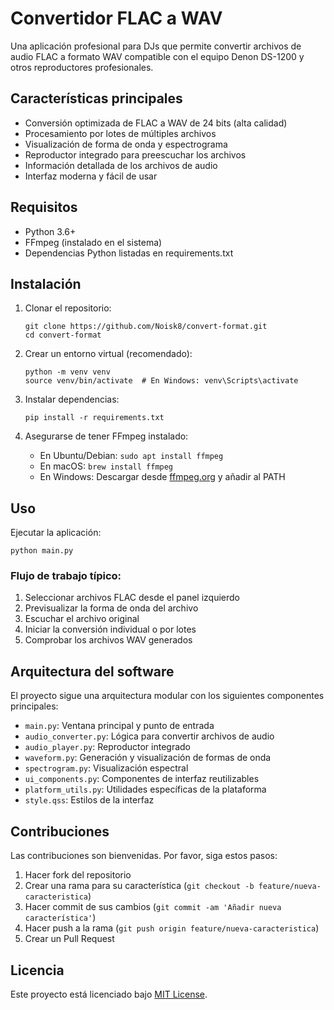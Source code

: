 # Convertidor FLAC a WAV 

Una aplicación profesional para DJs que permite convertir archivos de audio FLAC a formato WAV compatible con el equipo Denon DS-1200 y otros reproductores profesionales.

## Características principales

- Conversión optimizada de FLAC a WAV de 24 bits (alta calidad)
- Procesamiento por lotes de múltiples archivos
- Visualización de forma de onda y espectrograma
- Reproductor integrado para preescuchar los archivos
- Información detallada de los archivos de audio
- Interfaz moderna y fácil de usar

## Requisitos

- Python 3.6+
- FFmpeg (instalado en el sistema)
- Dependencias Python listadas en requirements.txt

## Instalación

1. Clonar el repositorio:
   ```
   git clone https://github.com/Noisk8/convert-format.git
   cd convert-format
   ```

2. Crear un entorno virtual (recomendado):
   ```
   python -m venv venv
   source venv/bin/activate  # En Windows: venv\Scripts\activate
   ```

3. Instalar dependencias:
   ```
   pip install -r requirements.txt
   ```

4. Asegurarse de tener FFmpeg instalado:
   - En Ubuntu/Debian: `sudo apt install ffmpeg`
   - En macOS: `brew install ffmpeg`
   - En Windows: Descargar desde [ffmpeg.org](https://ffmpeg.org/download.html) y añadir al PATH

## Uso

Ejecutar la aplicación:
```
python main.py
```

### Flujo de trabajo típico:
1. Seleccionar archivos FLAC desde el panel izquierdo
2. Previsualizar la forma de onda del archivo
3. Escuchar el archivo original
4. Iniciar la conversión individual o por lotes
5. Comprobar los archivos WAV generados

## Arquitectura del software

El proyecto sigue una arquitectura modular con los siguientes componentes principales:

- `main.py`: Ventana principal y punto de entrada
- `audio_converter.py`: Lógica para convertir archivos de audio
- `audio_player.py`: Reproductor integrado
- `waveform.py`: Generación y visualización de formas de onda
- `spectrogram.py`: Visualización espectral
- `ui_components.py`: Componentes de interfaz reutilizables
- `platform_utils.py`: Utilidades específicas de la plataforma
- `style.qss`: Estilos de la interfaz

## Contribuciones

Las contribuciones son bienvenidas. Por favor, siga estos pasos:

1. Hacer fork del repositorio
2. Crear una rama para su característica (`git checkout -b feature/nueva-caracteristica`)
3. Hacer commit de sus cambios (`git commit -am 'Añadir nueva característica'`)
4. Hacer push a la rama (`git push origin feature/nueva-caracteristica`)
5. Crear un Pull Request

## Licencia

Este proyecto está licenciado bajo [MIT License](LICENSE).